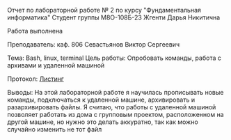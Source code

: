 Отчет по лабораторной работе № 2
по курсу "Фундаментальная информатика"
Студент группы М8О-108Б-23 Жгенти Дарья Никитична

Работа выполнена

Преподаватель: каф. 806 Севастьянов Виктор Сергеевич

Тема: Bash, linux, terminal
Цель работы: Опробовать команды, работа с архивами и удаленной машиной


Протокол: [Листинг](https://github.com/Daria2605/labworking/blob/main/lab2/listing.md)



Выводы: На этой лабораторной работе я научилась прописывать новые команды, подключаться к удаленной машине, архивировать и разархивировать файлы. Я считаю, что работы с удаленной машиной позволяет работать из дома с групповым проектом, расположенном на другой машине, но нужно это делать аккуратно, так как можно случайно изменить не тот файл
